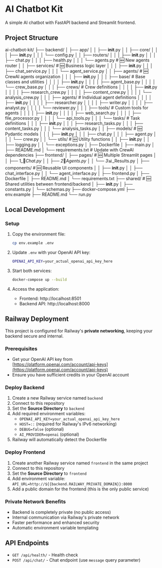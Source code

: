 # AI Chatbot Kit

A simple AI chatbot with FastAPI backend and Streamlit frontend.

## Project Structure

ai-chatbot-kit/
├── backend/
│   ├── app/
│   │   ├── __init__.py
│   │   ├── core/
│   │   │   ├── __init__.py
│   │   │   └── config.py
│   │   ├── routers/
│   │   │   ├── __init__.py
│   │   │   ├── chat.py
│   │   │   ├── health.py
│   │   │   └── agents.py              # 🆕 New agents router
│   │   ├── services/                  # 🆕 Business logic layer
│   │   │   ├── __init__.py
│   │   │   ├── chat_service.py
│   │   │   └── agent_service.py
│   │   ├── agents/                    # 🆕 CrewAI agents organization
│   │   │   ├── __init__.py
│   │   │   ├── base/                  # Base classes and utilities
│   │   │   │   ├── __init__.py
│   │   │   │   ├── agent_base.py
│   │   │   │   └── crew_base.py
│   │   │   ├── crews/                 # Crew definitions
│   │   │   │   ├── __init__.py
│   │   │   │   ├── research_crew.py
│   │   │   │   ├── content_crew.py
│   │   │   │   └── analysis_crew.py
│   │   │   ├── agents/                # Individual agent definitions
│   │   │   │   ├── __init__.py
│   │   │   │   ├── researcher.py
│   │   │   │   ├── writer.py
│   │   │   │   ├── analyst.py
│   │   │   │   └── reviewer.py
│   │   │   ├── tools/                 # Custom tools for agents
│   │   │   │   ├── __init__.py
│   │   │   │   ├── web_search.py
│   │   │   │   ├── file_processor.py
│   │   │   │   └── api_tools.py
│   │   │   └── tasks/                 # Task definitions
│   │   │       ├── __init__.py
│   │   │       ├── research_tasks.py
│   │   │       ├── content_tasks.py
│   │   │       └── analysis_tasks.py
│   │   ├── models/                    # 🆕 Pydantic models
│   │   │   ├── __init__.py
│   │   │   ├── chat.py
│   │   │   ├── agent.py
│   │   │   └── crew.py
│   │   └── utils/                     # 🆕 Utility functions
│   │       ├── __init__.py
│   │       ├── logging.py
│   │       └── exceptions.py
│   ├── Dockerfile
│   ├── main.py
│   ├── README.md
│   └── requirements.txt               # Update with CrewAI dependencies
├── frontend/
│   ├── pages/                         # 🆕 Multiple Streamlit pages
│   │   ├── 1_💬_Chat.py
│   │   ├── 2_🤖_Agents.py
│   │   └── 3_📊_Results.py
│   ├── components/                    # 🆕 Reusable UI components
│   │   ├── __init__.py
│   │   ├── chat_interface.py
│   │   └── agent_interface.py
│   ├── frontend.py
│   ├── Dockerfile
│   ├── README.md
│   └── requirements.txt
├── shared/                            # 🆕 Shared utilities between frontend/backend
│   ├── __init__.py
│   ├── constants.py
│   └── schemas.py
├── docker-compose.yml
├── env.example
├── README.md
└── run.py


## Local Development

### Setup
1. Copy the environment file:
   ```bash
   cp env.example .env
   ```

2. Update `.env` with your OpenAI API key:
   ```bash
   OPENAI_API_KEY=your_actual_openai_api_key_here
   ```

3. Start both services:
   ```bash
   docker-compose up --build
   ```

4. Access the application:
   - Frontend: http://localhost:8501
   - Backend API: http://localhost:8000

## Railway Deployment

This project is configured for Railway's **private networking**, keeping your backend secure and internal.

### Prerequisites
- Get your OpenAI API key from [https://platform.openai.com/account/api-keys](https://platform.openai.com/account/api-keys)
- Ensure you have sufficient credits in your OpenAI account

### Deploy Backend
1. Create a new Railway service named `backend`
2. Connect to this repository
3. Set the **Source Directory** to `backend`
4. Add required environment variables:
   - `OPENAI_API_KEY=your_actual_openai_api_key_here`
   - `HOST=::` (required for Railway's IPv6 networking)
   - `DEBUG=false` (optional)
   - `AI_PROVIDER=openai` (optional)
5. Railway will automatically detect the Dockerfile

### Deploy Frontend
1. Create another Railway service named `frontend` in the same project
2. Connect to this repository
3. Set the **Source Directory** to `frontend`
4. Add environment variable: `API_URL=http://${{backend.RAILWAY_PRIVATE_DOMAIN}}:8000`
5. Add a public domain for the frontend (this is the only public service)

### Private Network Benefits
- Backend is completely private (no public access)
- Internal communication via Railway's private network
- Faster performance and enhanced security
- Automatic environment variable templating

## API Endpoints

- `GET /api/health/` - Health check
- `POST /api/chat/` - Chat endpoint (use `message` query parameter) 
